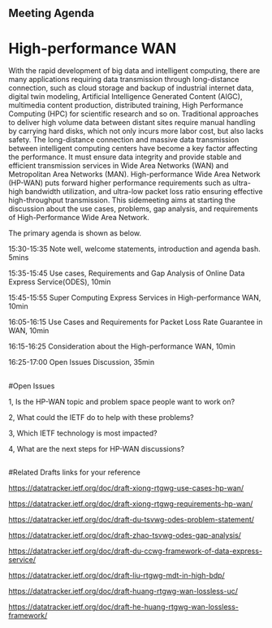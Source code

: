 ## Meeting Agenda

# High-performance WAN


With the rapid development of big data and intelligent computing, there are many applications requiring data transmission through long-distance connection, such as cloud storage and backup of industrial internet data, digital twin modeling, Artificial Intelligence Generated Content (AIGC), multimedia content production, distributed training, High Performance Computing (HPC) for scientific research and so on. Traditional approaches to deliver high volume data between distant sites require manual handling by carrying hard disks, which not only incurs more labor cost, but also lacks safety. The long-distance connection and massive data transmission between intelligent computing centers have become a key factor affecting the performance.  It must ensure data integrity and provide stable and efficient transmission services in Wide Area Networks (WAN) and Metropolitan Area Networks (MAN). High-performance Wide Area Network (HP-WAN) puts forward higher performance requirements such as ultra-high bandwidth utilization, and ultra-low packet loss ratio ensuring effective high-throughput transmission. This sidemeeting aims at starting the discussion about the use cases, problems, gap analysis, and requirements of High-Performance Wide Area Network. 

The primary agenda is shown as below.

15:30-15:35 Note well, welcome statements, introduction and agenda bash. 5mins

15:35-15:45 Use cases, Requirements and Gap Analysis of Online Data Express Service(ODES), 10min

15:45-15:55 Super Computing Express Services in High-performance WAN, 10min

16:05-16:15 Use Cases and Requirements for Packet Loss Rate Guarantee in WAN, 10min

16:15-16:25 Consideration about the High-performance WAN, 10min

16:25-17:00 Open Issues Discussion, 35min


##
#Open Issues

1, Is the HP-WAN topic and problem space people want to work on?

2, What could the IETF do to help with these problems?

3, Which IETF technology is most impacted?

4, What are the next steps for HP-WAN discussions?

##
#Related Drafts links for your reference

https://datatracker.ietf.org/doc/draft-xiong-rtgwg-use-cases-hp-wan/

https://datatracker.ietf.org/doc/draft-xiong-rtgwg-requirements-hp-wan/

https://datatracker.ietf.org/doc/draft-du-tsvwg-odes-problem-statement/

https://datatracker.ietf.org/doc/draft-zhao-tsvwg-odes-gap-analysis/

https://datatracker.ietf.org/doc/draft-du-ccwg-framework-of-data-express-service/

https://datatracker.ietf.org/doc/draft-liu-rtgwg-mdt-in-high-bdp/

https://datatracker.ietf.org/doc/draft-huang-rtgwg-wan-lossless-uc/

https://datatracker.ietf.org/doc/draft-he-huang-rtgwg-wan-lossless-framework/








